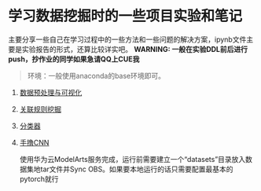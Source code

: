 # 学习数据挖掘时的一些项目实验和笔记
主要分享一些自己在学习过程中的一些方法和一些问题的解决方案，ipynb文件主要是实验报告的形式，还算比较详实吧。
**WARNING: 一般在实验DDL前后进行push，抄作业的同学如果急请QQ上CUE我**
> 环境：一般使用anaconda的base环境即可。

1. [数据预处理与可视化](./preprocess%20and%20visualization)

2. [关联规则挖掘](./Association%20rule%20mining)

3. [分类器](./Classification)

4. [手撸CNN](./Deep%20learning)

   ​	使用华为云ModelArts服务完成，运行前需要建立一个“datasets”目录放入数据集地tar文件并Sync OBS。如果要本地运行的话只需要配置最基本的pytorch就行
